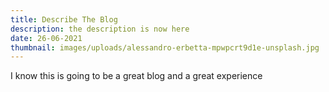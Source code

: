 ```yaml
---
title: Describe The Blog
description: the description is now here
date: 26-06-2021
thumbnail: images/uploads/alessandro-erbetta-mpwpcrt9d1e-unsplash.jpg
---
```

I know this is going to be a great blog and a great experience